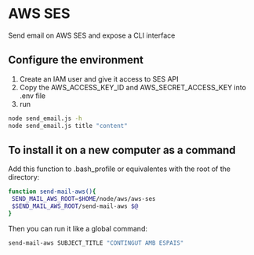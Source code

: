 # AWS SES

Send email on AWS SES and expose a CLI interface

## Configure the environment

1. Create an IAM user and give it access to SES API
2. Copy the AWS_ACCESS_KEY_ID and AWS_SECRET_ACCESS_KEY into .env file
3. run

```bash
node send_email.js -h
node send_email.js title "content"
```

## To install it on a new computer as a command

Add this function to .bash_profile or equivalentes with the root of the directory:

```bash
function send-mail-aws(){
 SEND_MAIL_AWS_ROOT=$HOME/node/aws/aws-ses
 $SEND_MAIL_AWS_ROOT/send-mail-aws $@
}
```

Then you can run it like a global command:

```bash
send-mail-aws SUBJECT_TITLE "CONTINGUT AMB ESPAIS"
```
